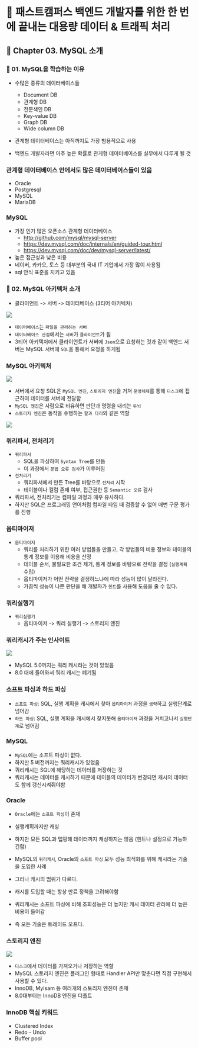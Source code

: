 # :book: 패스트캠퍼스 백엔드 개발자를 위한 한 번에 끝내는 대용량 데이터 & 트래픽 처리
## :pushpin: Chapter 03. MySQL 소개
### :seedling: 01. MySQL을 학습하는 이유
- 수많은 종류의 데이터베이스들
    - Document DB
    - 관계형 DB
    - 전문색인 DB
    - Key-value DB
    - Graph DB
    - Wide column DB
    
- 관계형 데이터베이스는 아직까지도 가장 범용적으로 사용
- 백엔드 개발자라면 아주 높은 확률로 관게형 데이터베이스를 실무에서 다루게 될 것

### 관계형 데이터베이스 안에서도 많은 데이터베이스들이 있음
- Oracle
- Postgresql
- MySQL
- MariaDB

### MySQL
- 가장 인기 많은 오픈소스 관계형 데이터베이스
    - http://github.com/mysql/mysql-server
    - https://dev.mysql.com/doc/internals/en/guided-tour.html
    - https://dev.mysql.com/doc/dev/mysql-server/latest/
- 높은 접근성과 낮은 비용
- 네이버, 카카오, 토스 등 대부분의 국내 IT 기업에서 가장 많이 사용됨
- sql 안식 표준을 지키고 있음


### :seedling: 02. MySQL 아키텍처 소개
- 클라이언트 -> 서버 -> 데이터베이스 (3티어 아키텍처)

![](images/시스템1.png)

- `데이터베이스`는 `파일을 관리하는 서버`
- `데이터베이스 관점`에서는 `서버`가 `클라이언트`가 됨
- 3티어 아키텍처에서 클라이언트가 서버에 `Json`으로 요청하는 것과 같이 백엔드 서버는 MySQL 서버에 `SQL`을 통해서 요청을 하게됨


### MySQL 아키텍처

![](images/mysql아키텍처1.png)

- 서버에서 요청 SQL은 `MySQL 엔진`, `스토리지 엔진`을 거쳐 `운영체제`를 통해 `디스크`에 접근하여 데이터를 서버에 전달함
- `MySQL 엔진`은 사람으로 비유하면 판단과 명령을 내리는 `두뇌`
- `스토리지 엔진`은 동작을 수행하는 `팔과 다리`와 같은 역할

![](images/mysql아키텍처2.png)

### 쿼리파서, 전처리기

 - `쿼리파서`
   - SQL을 파싱하여 `Syntax Tree`를 만듬
   - 이 과정에서 `문법 오류 검사`가 이루어짐
 - `전처리기` 
   - 쿼리파서에서 만든 Tree를 바탕으로 `전처리` 시작
   - 테이블이나 컬럼 존재 여부, 접근권한 등 `Semantic 오류` 검사
 - 쿼리파서, 전처리기는 컴파일 과정과 매우 유사하다.
 - 하지만 SQL은 프로그래밍 언어처럼 컴파일 타임 때 검증할 수 없어 매번 구문 평가를 진행


### 옵티마이저
- `옵티마이저`
  - 쿼리를 처리하기 위한 여러 방법들을 만들고, 각 방법들의 비용 정보와 테이블의 통계 정보를 이용해 비용을 산정
  - 테이블 순서, 불필요한 조건 제거, 통계 정보를 바탕으로 전략을 결정 (`실행계획` 수립)
  - 옵티마이저가 어떤 전략을 결정하느냐에 따라 성능이 많이 달라진다.
  - 가끔씩 성능이 나쁜 판단을 해 개발자가 `힌트`를 사용해 도움을 줄 수 있다.


### 쿼리실행기
- `쿼리실행기`
  - 옵티마이저 -> 쿼리 실행기 -> 스토리지 엔진


### 쿼리캐시가 주는 인사이트

![](images/쿼리캐시.png)

- MySQL 5.0까지는 쿼리 캐시라는 것이 있었음
- 8.0 대에 들어와서 쿼리 캐시는 폐기됨

### 소프트 파싱과 하드 파싱

- `소프트 파싱`: SQL, 실행 계획을 캐시에서 찾아 `옵티마이저` 과정을 `생략`하고 실행단계로 넘어감
- `하드 파싱`: SQL, 실행 계획을 캐시에서 찾지못해 `옵티마이저` 과정을 거치고나서 `실행단계`로 넘어감


### MySQL

- `MySQL`에는 소프트 파싱이 없다.
- 하지만 5 버전까지는 쿼리캐시가 있었음
- 쿼리캐시는 SQL에 해당하는 데이터를 저장하는 것
- 쿼리캐시는 데이터를 캐시하기 때문에 테이블의 데이터가 변경되면 캐시의 데이터도 함께 갱신시켜줘야함


### Oracle

- `Oracle`에는 `소프트 파싱`이 존재
- 실행계획까지만 캐싱
- 하지만 모든 SQL과 맵핑해 데이터까지 캐싱하지는 않음 (힌트나 설정으로 가능하긴함)

- MySQL의 `쿼리캐시`, Oracle의 `소프트 파싱` 모두 성능 최적화를 위해 캐시라는 기술을 도입한 사례
- 그러나 캐시의 범위가 다르다.
- 캐시를 도입할 때는 항상 만료 정책을 고려해야함
- 쿼리캐시는 소프트 파싱에 비해 조회성능은 더 높지만 캐시 데이터 관리에 더 높은 비용이 들어감
- 즉 모든 기술은 트레이드 오프다.


### 스토리지 엔진

![](images/스토리지엔진.png)

- `디스크`에서 데이터를 가져오거나 저장하는 역할
- MySQL 스토리지 엔진은 플러그인 형태로 Handler API만 맞춘다면 직접 구현해서 사용할 수 있다.
- InnoDB, MyIsam 등 여러개의 스토리지 엔진이 존재
- 8.0대부터는 InnoDB 엔진을 디폴트


### InnoDB 핵심 키워드

- Clustered Index
- Redo - Undo
- Buffer pool
